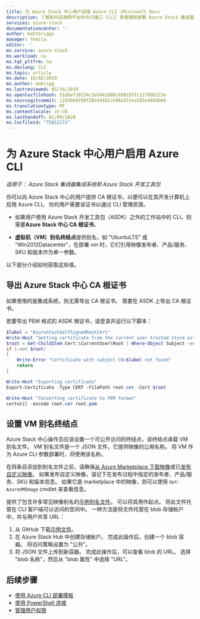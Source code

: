 ```yaml
---
title: 为 Azure Stack 中心用户启用 Azure CLI |Microsoft Docs
description: 了解如何启用跨平台命令行接口（CLI）来管理和部署 Azure Stack 集线器上的资源。
services: azure-stack
documentationcenter: ''
author: mattbriggs
manager: femila
editor: ''
ms.service: azure-stack
ms.workload: na
ms.tgt_pltfrm: na
ms.devlang: CLI
ms.topic: article
ms.date: 10/02/2019
ms.author: mabrigg
ms.lastreviewed: 05/16/2019
ms.openlocfilehash: 51dbef18134c3a5441808c698193fc11f00b223e
ms.sourcegitcommit: 1185b66f69f28e44481ce96a315ea285ed404b66
ms.translationtype: MT
ms.contentlocale: zh-CN
ms.lasthandoff: 01/09/2020
ms.locfileid: "75812172"
---
```

# <a name="enable-azure-cli-for-azure-stack-hub-users"></a>为 Azure Stack 中心用户启用 Azure CLI

*适用于： Azure Stack 集线器集成系统和 Azure Stack 开发工具包*

你可以向 Azure Stack 中心的用户提供 CA 根证书，以便可以在其开发计算机上启用 Azure CLI。 你的用户需要该证书以通过 CLI 管理资源。

 - 如果用户使用 Azure Stack 开发工具包（ASDK）之外的工作站中的 CLI，则需要**Azure Stack 中心 CA 根证书**。  

 - **虚拟机（VM）别名终结点**提供别名，如 "UbuntuLTS" 或 "Win2012Datacenter"，在部署 vm 时，它们引用映像发布者、产品/服务、SKU 和版本作为单一参数。  

以下部分介绍如何获取这些值。

## <a name="export-the-azure-stack-hub-ca-root-certificate"></a>导出 Azure Stack 中心 CA 根证书

如果使用的是集成系统，则无需导出 CA 根证书。 需要在 ASDK 上导出 CA 根证书。

若要导出 PEM 格式的 ASDK 根证书，请登录并运行以下脚本：

```powershell
$label = "AzureStackSelfSignedRootCert"
Write-Host "Getting certificate from the current user trusted store with subject CN=$label"
$root = Get-ChildItem Cert:\CurrentUser\Root | Where-Object Subject -eq "CN=$label" | select -First 1
if (-not $root)
{
    Write-Error "Certificate with subject CN=$label not found"
    return
}

Write-Host "Exporting certificate"
Export-Certificate -Type CERT -FilePath root.cer -Cert $root

Write-Host "Converting certificate to PEM format"
certutil -encode root.cer root.pem
```

## <a name="set-up-the-vm-aliases-endpoint"></a>设置 VM 别名终结点

Azure Stack 中心操作员应该设置一个可公开访问的终结点，该终结点承载 VM 别名文件。 VM 别名文件是一个 JSON 文件，它提供映像的公用名称。 将 VM 作为 Azure CLI 参数部署时，将使用该名称。  

在将条目添加到别名文件之前，请确保[从 Azure Marketplace 下载映像](azure-stack-download-azure-marketplace-item.md)或已[发布自定义映像](azure-stack-add-vm-image.md)。 如果发布自定义映像，请记下在发布过程中指定的发布者、产品/服务、SKU 和版本信息。 如果它是 marketplace 中的映像，则可以使用 `Get-AzureVMImage` cmdlet 来查看信息。  

提供了包含许多常见映像别名的[示例别名文件](https://raw.githubusercontent.com/Azure/azure-rest-api-specs/master/arm-compute/quickstart-templates/aliases.json)。 可以将其用作起点。 将此文件托管在 CLI 客户端可以访问的空间中。 一种方法是将文件托管在 blob 存储帐户中，并与用户共享 URL：

1. 从 GitHub 下载[示例文件](https://raw.githubusercontent.com/Azure/azure-rest-api-specs/master/arm-compute/quickstart-templates/aliases.json)。
2. 在 Azure Stack Hub 中创建存储帐户。 完成此操作后，创建一个 blob 容器。 将访问策略设置为 "公共"。  
3. 将 JSON 文件上传到新容器。 完成此操作后，可以查看 blob 的 URL。 选择 "blob 名称"，然后从 "blob 属性" 中选择 "URL"。

## <a name="next-steps"></a>后续步骤

- [使用 Azure CLI 部署模板](../user/azure-stack-deploy-template-command-line.md )
- [使用 PowerShell 连接](azure-stack-powershell-install.md)
- [管理用户权限](azure-stack-manage-permissions.md)
